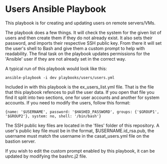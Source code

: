 # Users Ansible Playbook

This playbook is for creating and updating users on remote servers/VMs.

The playbook does a few things. It will check the system for the given list of users and then create them if they do not already exist. It also sets their password, and imports their respective SSH public key. From there it will set the user's shell to Bash and give them a custom prompt to help with readability. The final task on the playbook updates permissions for the 'Ansible' user if they are not already set in the correct way.

A typical run of this playbook would look like this:
```
ansible-playbook -i dev playbooks/users/users.yml
```

Included in with this playbook is the ex_users_list.yml file. That is the file that this playbook refences to pull the user data. If you open that file you find it split into two sections, one for user accounts and another for system accounts. If you need to modify the users, follow this format:
```
{name: '$USERNAME', password: '$HASHED_PASSWORD', groups: {'$GROUP1', '$GROUP2'}, system: no, shell: '/bin/bash'}
```

The SSH public key files are located in the 'files' folder of this repository. A user's public key file must be in the format, $USERNAME.id_rsa.pub, the username must match the username in the casat_users.yml file on the bastion server.

If you wish to edit the custom prompt enabled by this playbook, it can be updated by modifying the bashrc.j2 file.
